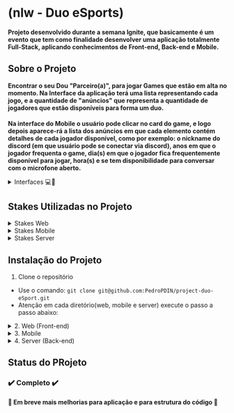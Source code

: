 <h1>(nlw - Duo eSports)</h1>

<strong>
  Projeto desenvolvido durante a semana Ignite, que basicamente é um evento que tem como finalidade desenvolver uma aplicação totalmente Full-Stack, aplicando conhecimentos de Front-end, Back-end e Mobile.
</strong>

<h2>Sobre o Projeto</h2>

<strong>
  Encontrar o seu Dou "Parceiro(a)", para jogar Games que estão em alta no momento. Na Interface da aplicação terá uma lista representando cada jogo, e a quantidade de "anúncios" que representa a quantidade de jogadores que estão disponíveis para forma um duo.
  
  ####

  Na interface do Mobile o usuário pode clicar no card do game, e logo depois aparece-rá a lista dos anúncios em que cada elemento contém detalhes de cada jogador disponível, como por exemplo: o nickname do discord (em que usuário pode se conectar via discord), anos em que o jogador frequenta o game, dia(s) em que o jogador fica frequentemente disponível para jogar, hora(s) e se tem disponibilidade para conversar com o microfone aberto. 
</strong>

<details>
  <summary>Interfaces 💻📱</summary>
  </br >
  <details>
    <summary>Web 💻</summary>
    <img src="./assets/interface-web.png" alt="interface web"/>
  </details>

  <details>
    <summary>Mobile 📱</summary>
    <img src="./assets/interface-mobile.png" alt="interface mobile"/>
  </details>
</details>

<h2>Stakes Utilizadas no Projeto</h2>

<div>
  <details>
    <summary>Stakes Web</summary>

     - React
     - TailwindCSS
     - TypeScript
     - Axios
     - Phosphor-React
  </details>

  <details>
    <summary>Stakes Mobile</summary>

    - React-Native
    - TypeScript
    - Expo
    - Phosphor-React-Native
  </details>

  <details>
    <summary>Stakes Server</summary>

    - NodeJS
    - TypeScript
    - Express
    - Prisma
    - Cors
    - sqlite
    - ts-node-dev
  </details>
</div>

<div>
  <h2>Instalação do Projeto</h2>

  1. Clone o repositório

  - Use o comando: `git clone git@github.com:PedroPDIN/project-duo-eSport.git`
  - Atenção em cada diretório(web, mobile e server) execute o passo a passo abaixo:

  <details>
  <summary>2. Web (Front-end)</summary>

  * Entre do repositório web, com o comando: `cd web` (lembrando que você precisa esta no terminal do diretório web).

  * Logo após Instale as dependências com o comando: `npm install`. 
  
  </details>

  <details>
  <summary>3. Mobile</summary>

  * Entre do repositório mobile com o comando: `cd mobile`(lembrando que você precisa esta no terminal do diretório mobile).

  * Logo após Instale as dependências com o comando: `npm install` 

  </details>

  <details>
  <summary>4. Server (Back-end)</summary>

  * Entre do repositório server com o comando: `cd server` (lembrando que você precisa esta no terminal do diretório server).

  * Logo após Instale as dependências com o comando: `npm install`

  * É preciso que haja a conexão com banco para que o server (back-end), funcione corretamente com isso é  necessário criar e adicionar informações ao arquivo `.env`. Existe mas detalhes para implementar os dados no arquivo `.env.example`.

  * Logo depois basta executar o comando `npx prisma generate`. Isso restabelecerá o link entre o arquivo `schema.prisma` e `.env`.
  </details>
</div>

## Status do PRojeto
### :heavy_check_mark: Completo :heavy_check_mark:
#### :rocket: Em breve mais melhorias para aplicação e para estrutura do código :rocket:


